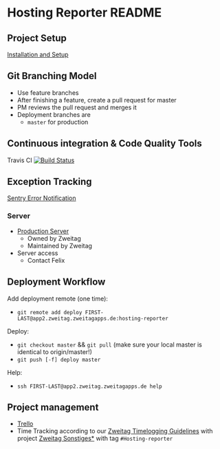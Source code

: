 # Hosting Reporter README

## Project Setup

[Installation and Setup](https://github.com/zweitag/rails-project-template/blob/master/doc/install.sample.md)

## Git Branching Model

* Use feature branches
* After finishing a feature, create a pull request for master
* PM reviews the pull request and merges it
* Deployment branches are
  * ``master`` for production

## Continuous integration & Code Quality Tools

Travis CI [![Build Status](https://travis-ci.com/zweitag/hosting-reporter.svg?token=vamYF5DqKwHrLZGwT7Zq&branch=master)](https://travis-ci.com/zweitag/hosting-reporter)

## Exception Tracking

[Sentry Error Notification](https://exceptions.zweitagapps.de/zweitag/hosting-reporter/)

### Server

* [Production Server](https://hosting-reporter.zweitagapps.de/)
  * Owned by Zweitag
  * Maintained by Zweitag
* Server access
  * Contact Felix

## Deployment Workflow

Add deployment remote (one time):
* `git remote add deploy FIRST-LAST@app2.zweitag.zweitagapps.de:hosting-reporter`

Deploy:
* `git checkout master` && `git pull` (make sure your local master is identical to origin/master!)
* `git push [-f] deploy master`

Help:
* `ssh FIRST-LAST@app2.zweitag.zweitagapps.de help`

## Project management

* [Trello](https://trello.com/b/BbCZNlXp/hosting-reporter-todo)
* Time Tracking according to our [Zweitag Timelogging Guidelines](https://docs.google.com/a/zweitag.de/document/d/1X3FMXP9YBeXKJtBo286GzcNVqj_z7wVHwfCkSbWgg1M/edit) with
project [Zweitag Sonstiges*](https://zweitag.letsfreckle.com/time/projects/87412) with tag `#Hosting-reporter`
